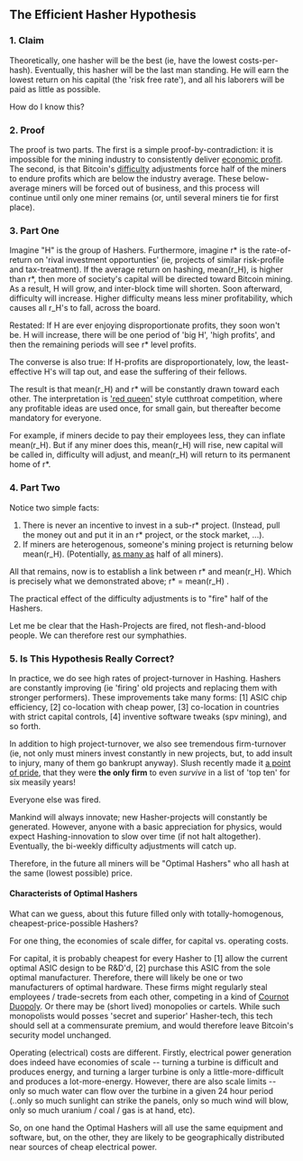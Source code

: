 ## The Efficient Hasher Hypothesis

### 1. Claim

Theoretically, one hasher will be the best (ie, have the lowest costs-per-hash). Eventually, this hasher will be the last man standing. He will earn the lowest return on his capital (the 'risk free rate'), and all his laborers will be paid as little as possible.

How do I know this?

### 2. Proof

The proof is two parts. The first is a simple proof-by-contradiction: it is impossible for the mining industry to consistently deliver [economic profit](https://en.wikipedia.org/wiki/Profit_%28economics%29). The second, is that Bitcoin's [difficulty](https://en.bitcoin.it/wiki/Difficulty) adjustments force half of the miners to endure profits which are below the industry average. These below-average miners will be forced out of business, and this process will continue until only one miner remains (or, until several miners tie for first place).

### 3. Part One

Imagine "H" is the group of Hashers. Furthermore, imagine r\* is the rate-of-return on 'rival investment opportunties' (ie, projects of similar risk-profile and tax-treatment). If the average return on hashing, mean(r_H), is higher than r\*, then more of society's capital will be directed toward Bitcoin mining. As a result, H will grow, and inter-block time will shorten. Soon afterward, difficulty will increase. Higher difficulty means less miner profitability, which causes all r_H's to fall, across the board.

Restated: If H are ever enjoying disproportionate profits, they soon won't be. H will increase, there will be one period of 'big H', 'high profits', and then the remaining periods will see r\* level profits.

The converse is also true: If H-profits are disproportionately, low, the least-effective H's will tap out, and ease the suffering of their fellows.

The result is that mean(r_H) and r\* will be constantly drawn toward each other. The interpretation is ['red queen'](https://en.wikipedia.org/wiki/Red_Queen_hypothesis) style cutthroat competition, where any profitable ideas are used once, for small gain, but thereafter become mandatory for everyone.

For example, if miners decide to pay their employees less, they can inflate mean(r_H). But if any miner does this, mean(r_H) will rise, new capital will be called in, difficulty will adjust, and mean(r_H) will return to its permanent home of r\*.

### 4. Part Two

Notice two simple facts:

1. There is never an incentive to invest in a sub-r\* project. (Instead, pull the money out and put it in an r\* project, or the stock market, ...).
2. If miners are heterogenous, someone's mining project is returning below mean(r_H). (Potentially, [as many as](~~lol-stat~~) half of all miners).

All that remains, now is to establish a link between r\* and mean(r_H). Which is precisely what we demonstrated above; r\* = mean(r_H) .

The practical effect of the difficulty adjustments is to "fire" half of the Hashers.

Let me be clear that the Hash-Projects are fired, not flesh-and-blood people. We can therefore rest our symphathies.

<!--

###### (Aside) Rank and Yank

Enron reportedly had a system called "rank and yank", where [the bottom 15% performers were fired every year](http://www.laweekly.com/news/rank-and-yank-at-enron-2134275).

Yawn! Bitcoin's protocol fires the bottom 50% Hashers...every two weeks! Assuming a million employees, the Enron New-Year's-Eve party could expect 850,000 repeat-attenders. At "Hash-ron", only ~30,000 of those at the New Year's party would still be employed for St. Patrick's Day (10 weeks later, .5^(10/2)). 

Let me be clear that, fortunately, we speak of soulless Hash-projects, and not flesh-and-blood people. We can therefore rest our sympathies.

-->


### 5. Is This Hypothesis Really Correct?

In practice, we do see high rates of project-turnover in Hashing. Hashers are constantly improving (ie 'firing' old projects and replacing them with stronger performers). These improvements take many forms: [1] ASIC chip efficiency, [2] co-location with cheap power, [3] co-location in countries with strict capital controls, [4] inventive software tweaks (spv mining), and so forth.

In addition to high project-turnover, we also see tremendous firm-turnover (ie, not only must miners invest constantly in new projects, but, to add insult to injury, many of them go bankrupt anyway). Slush recently made it [a point of pride](https://twitter.com/slushcz/status/786522033337225216), that they were **the only firm** to even *survive* in a list of 'top ten' for six measily years!

Everyone else was fired.

Mankind will always innovate; new Hasher-projects will constantly be generated. However, anyone with a basic appreciation for physics, would expect Hashing-innovation to slow over time (if not halt altogether). Eventually, the bi-weekly difficulty adjustments will catch up.

Therefore, in the future all miners will be "Optimal Hashers" who all hash at the same (lowest possible) price.

#### Characterists of Optimal Hashers

What can we guess, about this future filled only with totally-homogenous, cheapest-price-possible Hashers?

For one thing, the economies of scale differ, for capital vs. operating costs.

For capital, it is probably cheapest for every Hasher to [1] allow the current optimal ASIC design to be R&D'd, [2] purchase this ASIC from the sole optimal manufacturer. Therefore, there will likely be one or two manufacturers of optimal hardware. These firms might regularly steal employees / trade-secrets from each other, competing in a kind of [Cournot Duopoly](https://en.wikipedia.org/wiki/Cournot_competition). Or there may be (short lived) monopolies or cartels. While such monopolists would posses 'secret and superior' Hasher-tech, this tech should sell at a commensurate premium, and would therefore leave Bitcoin's security model unchanged.

Operating (electrical) costs are different. Firstly, electrical power generation does indeed have economies of scale -- turning a turbine is difficult and produces energy, and turning a larger turbine is only a little-more-difficult and produces a lot-more-energy. However, there are also scale limits -- only so much water can flow over the turbine in a given 24 hour period (..only so much sunlight can strike the panels, only so much wind will blow, only so much uranium / coal / gas is at hand, etc).

So, on one hand the Optimal Hashers will all use the same equipment and software, but, on the other, they are likely to be geographically distributed near sources of cheap electrical power.

<!--

#### Remarks

~ fix ~

People worry about things like -- all miners in same place, all miners using same equipment, all miners run by same operators, all miners use same 'best practices'. These worrys are unfounded. 

A competitive meritocracy will inevitably concentrate power. This does not alter the economics of Bitcoin's security model, even though it may make miner-coordination easier.

Meritocracy *is* exclusionary. It excludes people with low merit! 

~ move this ~

#### Practice

In practice, these are the hardware owners who 'point' their miners 'at' a mining pool. If they aren't happy with their pool, they just switch to another one.

We have seen a consistent and intense homogenization of Hashers already. Where Hashers once used PCs of all shapes and sizes, now the equipment is super-specialized and comes from 2 or 3 elite vendors.

~ move this ~

#### Influence

With respect to Hashing, nothing can be done to slow or forestall this future. It is a direct function of Satoshi's protocol, which calls for difficulty adjustments every 2 weeks.

Changing the PoW algorithm (itself problematic) would only redefine H (as would a decision to scheduling frequent and/or random changes to the algo, or H itself).

To prevent this, we would need to remove the difficulty adjustments altogether...obliterating the coin issuance schedule and [profoundly damaging Bitcoin's network effect](http://www.truthcoin.info/blog/pow-cheapest/#the-coinbase-rot-paradox-less-is-more) and value proposition.

-->
